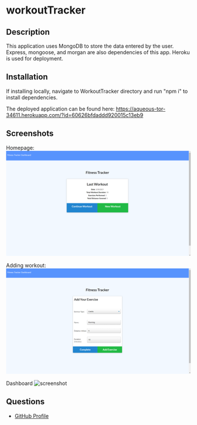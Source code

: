 # workoutTracker

## Description

This application uses MongoDB to store the data entered by the user. Express, mongoose, and morgan are also dependencies of this app. Heroku is used for deployment.

## Installation 
If installing locally, navigate to WorkoutTracker directory and run "npm i" to install dependencies. 

The deployed application can be found here: 
https://aqueous-tor-34611.herokuapp.com/?id=60626bfdaddd920015c13eb9

## Screenshots
Homepage:
![screenshot](./public/assets/home.png)


Adding workout:
![screenshot](./public/assets/add.png)


Dashboard
![screenshot](./public/assets/dash.jpg)

## Questions
* [GitHub Profile](http://github.com/Osteophagy)